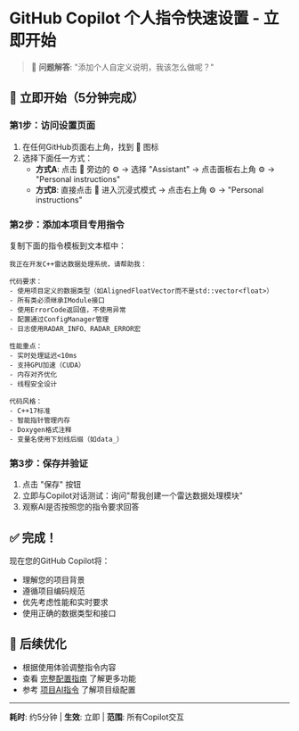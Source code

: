 # GitHub Copilot 个人指令快速设置 - 立即开始

> 🎯 **问题解答**: "添加个人自定义说明，我该怎么做呢？"

## 🚀 立即开始（5分钟完成）

### 第1步：访问设置页面
1. 在任何GitHub页面右上角，找到 💬 图标
2. 选择下面任一方式：
   - **方式A**: 点击 💬 旁边的 ⚙️ → 选择 "Assistant" → 点击面板右上角 ⚙️ → "Personal instructions"
   - **方式B**: 直接点击 💬 进入沉浸式模式 → 点击右上角 ⚙️ → "Personal instructions"

### 第2步：添加本项目专用指令
复制下面的指令模板到文本框中：

```
我正在开发C++雷达数据处理系统，请帮助我：

代码要求：
- 使用项目定义的数据类型（如AlignedFloatVector而不是std::vector<float>）
- 所有类必须继承IModule接口
- 使用ErrorCode返回值，不使用异常
- 配置通过ConfigManager管理
- 日志使用RADAR_INFO、RADAR_ERROR宏

性能重点：
- 实时处理延迟<10ms
- 支持GPU加速（CUDA）
- 内存对齐优化
- 线程安全设计

代码风格：
- C++17标准
- 智能指针管理内存
- Doxygen格式注释
- 变量名使用下划线后缀（如data_）
```

### 第3步：保存并验证
1. 点击 "保存" 按钮
2. 立即与Copilot对话测试：询问"帮我创建一个雷达数据处理模块"
3. 观察AI是否按照您的指令要求回答

## ✅ 完成！

现在您的GitHub Copilot将：
- 理解您的项目背景
- 遵循项目编码规范
- 优先考虑性能和实时要求
- 使用正确的数据类型和接口

## 🔧 后续优化

- 根据使用体验调整指令内容
- 查看 [完整配置指南](GitHub-Copilot个人指令配置指南.md) 了解更多功能
- 参考 [项目AI指令](../../.github/copilot-instructions.md) 了解项目级配置

---
**耗时**: 约5分钟 | **生效**: 立即 | **范围**: 所有Copilot交互